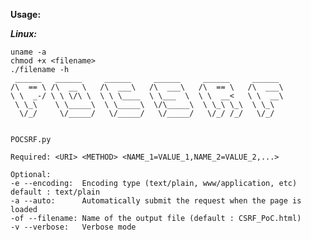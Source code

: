 **Usage:**

***Linux:***
    
    uname -a
    chmod +x <filename>
    ./filename -h
     ______   ______     ______     ______     ______     ______  
    /\  == \ /\  __ \   /\  ___\   /\  ___\   /\  == \   /\  ___\ 
    \ \  _-/ \ \ \/\ \  \ \ \____  \ \___  \  \ \  __<   \ \  __\ 
     \ \_\    \ \_____\  \ \_____\  \/\_____\  \ \_\ \_\  \ \_\   
      \/_/     \/_____/   \/_____/   \/_____/   \/_/ /_/   \/_/   


    POCSRF.py

    Required: <URI> <METHOD> <NAME_1=VALUE_1,NAME_2=VALUE_2,...>

    Optional:  
    -e --encoding:  Encoding type (text/plain, www/application, etc) default : text/plain
    -a --auto:      Automatically submit the request when the page is loaded 
    -of --filename: Name of the output file (default : CSRF_PoC.html)
    -v --verbose:   Verbose mode
    
